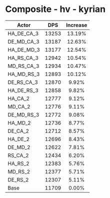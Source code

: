 # Composite - hv - kyrian
| Actor | DPS | Increase |
|---|:---:|:---:|
|HA_DE_CA_3|13253|13.19%|
|DE_MD_CA_3|13187|12.63%|
|HA_DE_MD_3|13177|12.54%|
|HA_RS_CA_3|12942|10.54%|
|MD_RS_CA_3|12934|10.47%|
|HA_MD_RS_3|12893|10.12%|
|DE_RS_CA_3|12870|9.92%|
|HA_DE_RS_3|12858|9.82%|
|HA_CA_2|12777|9.12%|
|MD_CA_2|12776|9.11%|
|DE_MD_RS_3|12772|9.08%|
|HA_MD_2|12736|8.77%|
|DE_CA_2|12712|8.57%|
|HA_DE_2|12696|8.43%|
|DE_MD_2|12622|7.81%|
|RS_CA_2|12434|6.20%|
|HA_RS_2|12383|5.76%|
|MD_RS_2|12377|5.71%|
|DE_RS_2|12307|5.11%|
|Base|11709|0.00%|
